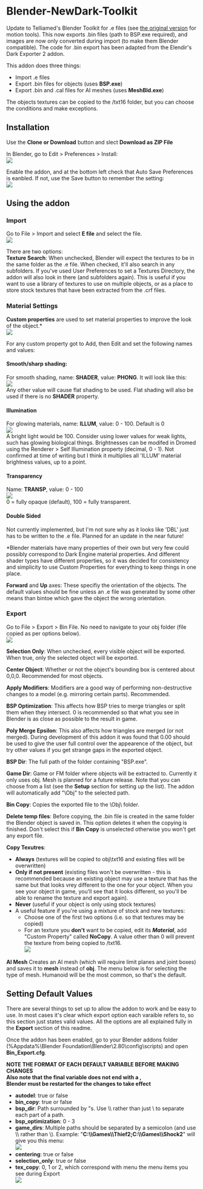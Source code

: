 # Blender-NewDark-Toolkit
Update to Telliamed's Blender Toolkit for .e files (see [the original version](https://www.ttlg.com/forums/showthread.php?t=136431) for motion tools). This now exports .bin files (path to BSP.exe required), and images are now only converted during import (to make them Blender compatible). The code for .bin export has been adapted from the Elendir's Dark Exporter 2 addon.

This addon does three things:
- Import .e files
- Export .bin files for objects (uses **BSP.exe**)
- Export .bin and .cal files for AI meshes (uses **MeshBld.exe**)

The objects textures can be copied to the /txt16 folder, but you can choose the conditions and make exceptions.

## Installation
Use the **Clone or Download** button and slect **Download as ZIP File**

In Blender, go to Edit > Preferences > Install:<br />
![](BlenderNDToolkit/Install.jpg)

Enable the addon, and at the bottom left check that Auto Save Preferences is eanbled. If not, use the Save button to remember the setting:<br />
![](BlenderNDToolkit/EnableAndSave.jpg)

## Using the addon

### Import
Go to File > Import and select **E file** and select the file.<br/>
![](BlenderNDToolkit/ImportOptions.jpg)

There are two options:<br />
**Texture Search**: When unchecked, Blender will expect the textures to be in the same folder as the .e file. When checked, it'll also search in any subfolders. If you've used User Preferences to set a Textures Directory, the addon will also look in there (and subfolders again). This is useful if you want to use a library of textures to use on multiple objects, or as a place to store stock textures that have been extracted from the .crf files.

### Material Settings
**Custom properties** are used to set material properties to improve the look of the object.*<br />
![](BlenderNDToolkit/CustomProp.jpg)

For any custom property got to Add, then Edit and set the following names and values:

#### Smooth/sharp shading:
For smooth shading, name: **SHADER**, value: **PHONG**. It will look like this:<br />
![](BlenderNDToolkit/PhongShader.jpg)<br />
Any other value will cause flat shading to be used. Flat shading will also be used if there is no **SHADER** property.

#### Illumination
For glowing materials, name: **ILLUM**, value: 0 - 100. Default is 0<br />
![](BlenderNDToolkit/IllumValue.jpg)<br />
A bright light would be 100. Consider using lower values for weak lights, such has glowing biological things. Brightnesses can be modifed in Dromed using the Renderer > Self Illumination property (decimal, 0 - 1). Not confirmed at time of writing but I think it multiplies all 'ILLUM' material brightness values, up to a point.

#### Transparency
Name: **TRANSP**, value: 0 - 100<br />
![](BlenderNDToolkit/IllumValue.jpg)<br />
0 = fully opaque (default), 100 = fully transparent.

#### Double Sided
Not currently implemented, but I'm not sure why as it looks like 'DBL' just has to be written to the .e file. Planned for an update in the near future!

*Blender materials have many properties of their own but very few could possibly correspond to Dark Engine material properties. And different shader types have different properties, so it was decided for consistency and simplicity to use Custom Properties for everything to keep things in one place.

**Forward** and **Up** axes: These specifiy the orientation of the objects. The default values should be fine unless an .e file was generated by some other means than bintoe which gave the object the wrong orientation.

### Export
Go to File > Export > Bin File. No need to navigate to your obj folder (file copied as per options below).<br/>
![](BlenderNDToolkit/ExportOptions.jpg)

**Selection Only**: When unchecked, every visible object will be exported. When true, only the selected object will be exported.

**Center Object**: Whether or not the object's bounding box is centered about 0,0,0. Recommended for most objects.

**Apply Modifiers**: Modifiers are a good way of performing non-destructive changes to a model (e.g. mirroring certain parts).  Recommended.

**BSP Optimization**: This affects how BSP tries to merge triangles or split them when they intersect. 0 is recommended so that what you see in Blender is as close as possible to the result in game.

**Poly Merge Epsilon**: This also affects how triangles are merged (or not merged). During development of this addon it was found that 0.00 should be used to give the user full control over the appearence of the object, but try other values if you get strange gaps in the exported object.

**BSP Dir**: The full path of the folder containing "BSP.exe".

**Game Dir**: Game or FM folder where objects will be extracted to. Currently it only uses obj. Mesh is planned for a future release. Note that you can choose from a list (see the **Setup** section for setting up the list). The addon will automatically add "\Obj" to the selected path.

**Bin Copy**: Copies the exported file to the \Obj\ folder.

**Delete temp files**: Before copying, the .bin file is created in the same folder the Blender object is saved in. This option deletes it when the copying is finished. Don't select this if **Bin Copy** is unselected otherwise you won't get any export file.

**Copy Texutres**:
- **Always** (textures will be copied to obj\txt16 and existing files will be overwritten)
- **Only if not present** (existing files won't be overwritten - this is recommended because an existing object may use a texture that has the same but that looks vrey different to the one for your object. When you see your object in game, you'll see that it looks different, so you'll be able to rename the texture and export again).
- **Never** (useful if your object is only using stock textures)
- A useful feature if you're using a mixture of stock and new textures:<br/>
  - Choose one of the first two options (i.e. so that textures may be copied)
  - For an texture you **don't** want to be copied, edit its ***Material***, add "Custom Property" called **NoCopy**. A value other than 0 will prevent the texture from being copied to /txt16.<br/>
![](BlenderNDToolkit/NoCopy.jpg)
  

**AI Mesh**
Creates an AI mesh (which will require limit planes and joint boxes) and saves it to **mesh** instead of **obj**. The menu below is for selecting the type of mesh. Humanoid will be the most common, so that's the default.


## Setting Default Values
There are several things to set up to allow the addon to work and be easy to use. In most cases it's clear which export option each varaible refers to, so this section just states valid values. All the options are all explained fully in the **Export** section of this readme.

Once the addon has been enabled, go to your Blender addons folder (%Appdata%\Blender Foundation\Blender\2.80\config\scripts) and open **Bin_Export.cfg**.

**__NOTE THE FORMAT OF EACH DEFAULT VARIABLE BEFORE MAKING CHANGES__**<br />
__Also note that the final variable does not end with a ,__<br />
__Blender must be restarted for the changes to take effect__<br />

- **autodel**: true or false
- **bin_copy**: true or false
- **bsp_dir**: Path surrounded by "s. Use \\\ rather than just \\ to separate each part of a path.
- **bsp_optimization**: 0 - 3
- **game_dirs**: Multiple paths should be separated by a semicolon (and use \\\ rather than \\). Example: "**C:\\\Games\\\Thief2;C:\\\Games\\\Shock2**" will give you this menu:<br />
![](BlenderNDToolkit/MultipleGameDirs.jpg)
- **centering**: true or false
- **selection_only**: true or false
- **tex_copy**: 0, 1 or 2, which correspond with menu the menu items you see during Export<br />
![](BlenderNDToolkit/CopyTexOptions.jpg)
